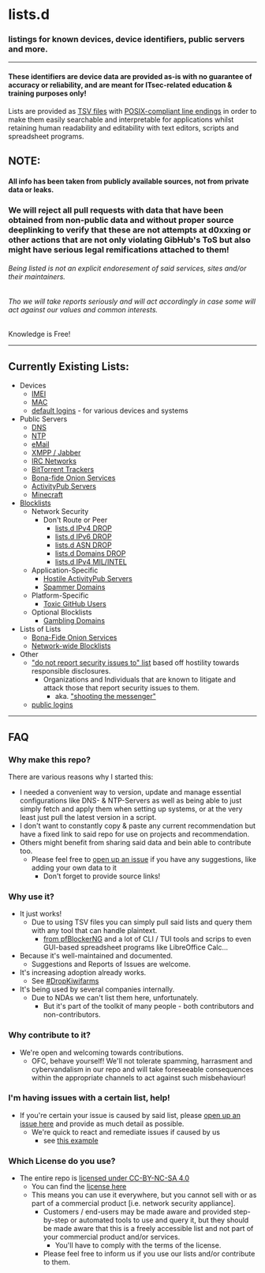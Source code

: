 # lists.d
### listings for known devices, device identifiers, public servers and more.

---

#### These identifiers are device data are provided as-is with no guarantee of accuracy or reliability, and are meant for ITsec-related education & training purposes only!

Lists are provided as [TSV files](https://en.wikipedia.org/wiki/Tab-separated_values) with [POSIX-compliant line endings](https://en.wikipedia.org/wiki/Newline#Representation) in order to make them easily searchable and interpretable for applications whilst retaining human readability and editability with text editors, scripts and spreadsheet programs.

## NOTE:
#### All info has been taken from publicly available sources, not from private data or leaks.
### We will reject all pull requests with data that have been obtained from non-public data and without proper source deeplinking to verify that these are not attempts at d0xxing or other actions that are not only violating GibHub's ToS but also might have serious legal remifications attached to them!
###### Being listed is not an explicit endoresement of said services, sites and/or their maintainers.
###### Tho we will take reports seriously and will act accordingly in case some will act against our values and common interests.
Knowledge is Free!

---
## Currently Existing Lists:
- Devices
  - [IMEI](./imei.devices.list.tsv)
  - [MAC](./mac.devices.list.tsv)
  - [default logins](./default.logins.list.tsv) - for various devices and systems
- Public Servers
  - [DNS](./dns.servers.list.tsv)
  - [NTP](./ntp.servers.list.tsv)
  - [eMail](./email.servers.list.tsv)
  - [XMPP / Jabber](./xmpp.servers.list.tsv)
  - [IRC Networks](./irc.networks.list.tsv) 
  - [BitTorrent Trackers](./bittorent.trackers.list.tsv)
  - [Bona-fide Onion Services](./onion.domains.list.tsv)
  - [ActivityPub Servers](./activitypub.servers.list.tsv)
  - [Minecraft](./minecraft.gameservers.list.tsv)
- [Blocklists](./blocklists.list.tsv)
  - Network Security
    - Don't Route or Peer
      - [lists.d IPv4 DROP](./drop.ipv4.block.list.tsv)
      - [lists.d IPv6 DROP](./drop.ipv6.block.list.tsv)
      - [lists.d ASN DROP](./drop.asn.block.list.tsv)
      - [lists.d Domains DROP](./drop.domains.block.list.tsv)
      - [lists.d IPv4 MIL/INTEL](./milintel.ipv4.block.list.tsv)
  - Application-Specific
    - [Hostile ActivityPub Servers](./activitypub.domains.block.list.tsv)
    - [Spammer Domains](./spammers.domains.block.list.tsv)
  - Platform-Specific
    - [Toxic GitHub Users](./users.github.block.list.tsv)
  - Optional Blocklists
    - [Gambling Domains](./gambling.domains.block.list.tsv)
- Lists of Lists
  - [Bona-Fide Onion Services](./onionlists.list.tsv)
  - [Network-wide Blocklists](./blocklists.list.tsv)
- Other
  - ["do not report security issues to" list](./dontreport.security.list.tsv)  based off hostility towards responsible disclosures.
    - Organizations and Individuals that are known to litigate and attack those that report security issues to them.
      - aka. ["shooting the messenger"](https://en.wikipedia.org/wiki/Shooting_the_messenger)
  - [public logins](./logins.list.tsv)

---

## FAQ

### Why make this repo?
There are various reasons why I started this:
- I needed a convenient way to version, update and manage essential configurations like DNS- & NTP-Servers as well as being able to just simply fetch and apply them when setting up systems, or at the very least just pull the latest version in a script.
- I don't want to constantly copy & paste any current recommendation but have a fixed link to said repo for use on projects and recommendation.
- Others might benefit from sharing said data and bein able to contribute too.
  - Please feel free to [open up an issue](https://github.com/greyhat-academy/lists.d/issues) if you have any suggestions, like adding your own data to it
    - Don't forget to provide source links!

### Why use it?
- It just works!
  - Due to using TSV files you can simply pull said lists and query them with any tool that can handle plaintext.
    - [from pfBlockerNG](https://twitter.com/k3vk4/status/1564055009762967555) and a lot of CLI / TUI tools and scrips to even GUI-based spreadsheet programs like LibreOffice Calc...
- Because it's well-maintained and documented.
  - Suggestions and Reports of Issues are welcome.
- It's increasing adoption already works.
  - See [#DropKiwifarms](https://twitter.com/k3vk4/status/1562956359686971392)
- It's being used by several companies internally.
  - Due to NDAs we can't list them here, unfortunately.
    - But it's part of the toolkit of many people - both contributors and non-contributors.

### Why contribute to it?
- We're open and welcoming towards contributions.
  - OFC, behave yourself! We'll not tolerate spamming, harrasment and cybervandalism in our repo and will take foreseeable consequences within the appropriate channels to act against such misbehaviour!

### I'm having issues with a certain list, help!
- If you're certain your issue is caused by said list, please [open up an issue here](https://github.com/greyhat-academy/lists.d/issues) and provide as much detail as possible.
  - We're quick to react and remediate issues if caused by us
    - see [this example](https://github.com/greyhat-academy/lists.d/issues/17)

### Which License do you use?
- The entire repo is [licensed under CC-BY-NC-SA 4.0](https://creativecommons.org/licenses/by-nc-sa/4.0/)
  - You can find the [license here](./LICENSE.md)
  - This means you can use it everywhere, but you cannot sell with or as part of a commercial product [i.e. network security appliance].
      - Customers / end-users may be made aware and provided step-by-step or automated tools to use and query it, but they should be made aware that this is a freely accessible list and not part of your commercial product and/or services.
        - You'll have to comply with the terms of the license.
      - Please feel free to inform us if you use our lists and/or contribute to them.
